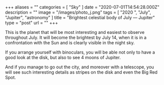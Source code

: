 +++
aliases = ""
categories = [ "Sky" ]
date = "2020-07-01T14:54:28.000Z"
description = ""
image = "/images/photo_j.png"
tags = [ "2020 ", "July", "Jupiter", "astronomy" ]
title = "Brightest celestial body of July — Jupiter"
type = "post"
url = ""
+++


This is the planet that will be most interesting and easiest to observe throughout July. It will become the brightest by July 14, when it is in a confrontation with the Sun and is clearly visible in the night sky.  
  
If you arrange yourself with binoculars, you will be able not only to have a good look at the disk, but also to see 4 moons of Jupiter.  
  
And if you manage to go out the city, and moreover with a telescope, you will see such interesting details as stripes on the disk and even the Big Red Spot.
